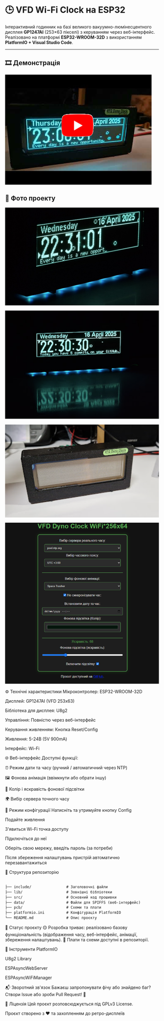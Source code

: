 # 🕒 VFD Wi-Fi Clock на ESP32

Інтерактивний годинник на базі великого вакуумно-люмінесцентного дисплея **GP1247AI** (253×63 пікселі) з керуванням через веб-інтерфейс. Реалізовано на платформі **ESP32-WROOM-32D** з використанням **PlatformIO + Visual Studio Code**.

---



## 🎞️ Демонстрація

[![VFD Clock Demo](images/youtube.jpg)](https://youtu.be/wnCQQ1Cxp_M)

## 📸 Фото проекту
![Фото годинника](images/img1.png)

![Фото годинника](images/img2.png)

![Фото годинника](images/img3.png)

![Скрін інтерфейса](images/web.png)

⚙️ Технічні характеристики
Мікроконтролер: ESP32-WROOM-32D

Дисплей: GP1247AI (VFD 253x63)

Бібліотека для дисплея: U8g2

Управління: Повністю через веб-інтерфейс

Керування живленням: Кнопка Reset/Config

Живлення: 5-24В (5V 900mA)

Інтерфейс: Wi-Fi

🌐 Веб-інтерфейс
Доступні функції:

⏰ Режим дати та часу (ручний / автоматичний через NTP)

🖼️ Фонова анімація (ввімкнути або обрати іншу)

🌈 Колір і яскравість фонової підсвітки

🌍 Вибір сервера точного часу

🔄 Режим конфігурації
Натисніть та утримуйте кнопку Config

Подайте живлення

З'явиться Wi-Fi точка доступу

Підключіться до неї

Оберіть свою мережу, введіть пароль (за потреби)

Після збереження налаштувань пристрій автоматично перезавантажиться

📁 Структура репозиторію

```markdown

├── include/                # Заголовочні файли
├── lib/                    # Зовнішні бібліотеки
├── src/                    # Основний код прошивки
├── data/                   # Файли для SPIFFS (веб-інтерфейс)
├── pcb/                    # Схеми та плати
├── platformio.ini          # Конфігурація PlatformIO
└── README.md               # Опис проєкту
```

🧪 Статус проєкту
🟡 Розробка триває: реалізовано базову функціональність (відображення часу, веб-інтерфейс, анімації, збереження налаштувань).
📌 Плати та схеми доступні в репозиторії.

🧰 Інструменти
PlatformIO

U8g2 Library

ESPAsyncWebServer

ESPAsyncWiFiManager

📬 Зворотний зв'язок
Бажаєш запропонувати фічу або знайдено баг? Створи Issue або зроби Pull Request! 🤝

📜 Ліцензія
Цей проєкт розповсюджується під GPLv3 License.

Проєкт створено з ❤️ та захопленням до ретро-дисплеїв
